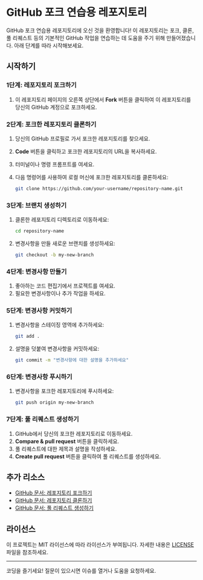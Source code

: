 # GitHub 포크 연습용 레포지토리

GitHub 포크 연습용 레포지토리에 오신 것을 환영합니다! 이 레포지토리는 포크, 클론, 풀 리퀘스트 등의 기본적인 GitHub 작업을 연습하는 데 도움을 주기 위해 만들어졌습니다. 아래 단계를 따라 시작해보세요.

## 시작하기

### 1단계: 레포지토리 포크하기

1. 이 레포지토리 페이지의 오른쪽 상단에서 **Fork** 버튼을 클릭하여 이 레포지토리를 당신의 GitHub 계정으로 포크하세요.

### 2단계: 포크한 레포지토리 클론하기

1. 당신의 GitHub 프로필로 가서 포크한 레포지토리를 찾으세요.
2. **Code** 버튼을 클릭하고 포크한 레포지토리의 URL을 복사하세요.
3. 터미널이나 명령 프롬프트를 여세요.
4. 다음 명령어를 사용하여 로컬 머신에 포크한 레포지토리를 클론하세요:

    ```bash
    git clone https://github.com/your-username/repository-name.git
    ```

### 3단계: 브랜치 생성하기

1. 클론한 레포지토리 디렉토리로 이동하세요:

    ```bash
    cd repository-name
    ```

2. 변경사항을 만들 새로운 브랜치를 생성하세요:

    ```bash
    git checkout -b my-new-branch
    ```

### 4단계: 변경사항 만들기

1. 좋아하는 코드 편집기에서 프로젝트를 여세요.
2. 필요한 변경사항이나 추가 작업을 하세요.

### 5단계: 변경사항 커밋하기

1. 변경사항을 스테이징 영역에 추가하세요:

    ```bash
    git add .
    ```

2. 설명을 덧붙여 변경사항을 커밋하세요:

    ```bash
    git commit -m "변경사항에 대한 설명을 추가하세요"
    ```

### 6단계: 변경사항 푸시하기

1. 변경사항을 포크한 레포지토리에 푸시하세요:

    ```bash
    git push origin my-new-branch
    ```

### 7단계: 풀 리퀘스트 생성하기

1. GitHub에서 당신의 포크한 레포지토리로 이동하세요.
2. **Compare & pull request** 버튼을 클릭하세요.
3. 풀 리퀘스트에 대한 제목과 설명을 작성하세요.
4. **Create pull request** 버튼을 클릭하여 풀 리퀘스트를 생성하세요.

## 추가 리소스

- [GitHub 문서: 레포지토리 포크하기](https://docs.github.com/en/get-started/quickstart/fork-a-repo)
- [GitHub 문서: 레포지토리 클론하기](https://docs.github.com/en/repositories/creating-and-managing-repositories/cloning-a-repository)
- [GitHub 문서: 풀 리퀘스트 생성하기](https://docs.github.com/en/pull-requests/collaborating-with-pull-requests/proposing-changes/creating-a-pull-request)

## 라이선스

이 프로젝트는 MIT 라이선스에 따라 라이선스가 부여됩니다. 자세한 내용은 [LICENSE](LICENSE) 파일을 참조하세요.

---

코딩을 즐기세요! 질문이 있으시면 이슈를 열거나 도움을 요청하세요.
